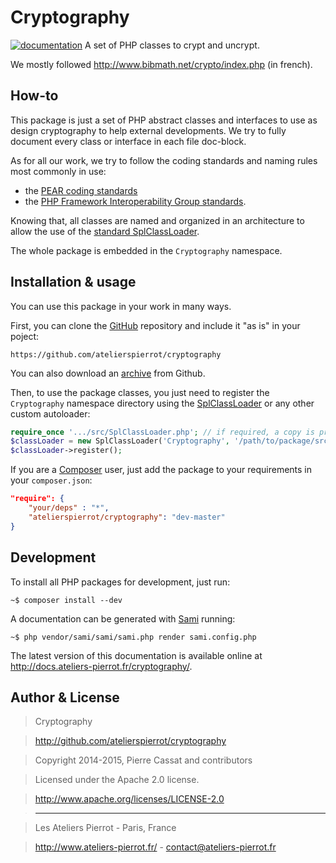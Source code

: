 Cryptography
============

[![documentation](http://img.ateliers-pierrot-static.fr/readthe-doc.png)](http://docs.ateliers-pierrot.fr/cryptography/)
A set of PHP classes to crypt and uncrypt.


We mostly followed <http://www.bibmath.net/crypto/index.php> (in french).

## How-to

This package is just a set of PHP abstract classes and interfaces to use as design cryptography
to help external developments. We try to fully document every class or interface in each file doc-block.

As for all our work, we try to follow the coding standards and naming rules most commonly in use:

-   the [PEAR coding standards](http://pear.php.net/manual/en/standards.php)
-   the [PHP Framework Interoperability Group standards](https://github.com/php-fig/fig-standards).

Knowing that, all classes are named and organized in an architecture to allow the use of the
[standard SplClassLoader](https://gist.github.com/jwage/221634).

The whole package is embedded in the `Cryptography` namespace.


## Installation & usage

You can use this package in your work in many ways.

First, you can clone the [GitHub](https://github.com/atelierspierrot/cryptography) repository
and include it "as is" in your poject:

    https://github.com/atelierspierrot/cryptography

You can also download an [archive](https://github.com/atelierspierrot/cryptography/downloads)
from Github.

Then, to use the package classes, you just need to register the `Cryptography` namespace directory
using the [SplClassLoader](https://gist.github.com/jwage/221634) or any other custom autoloader:

```php
require_once '.../src/SplClassLoader.php'; // if required, a copy is proposed in the package
$classLoader = new SplClassLoader('Cryptography', '/path/to/package/src');
$classLoader->register();
```

If you are a [Composer](http://getcomposer.org/) user, just add the package to your requirements
in your `composer.json`:

```json
"require": {
    "your/deps" : "*",
    "atelierspierrot/cryptography": "dev-master"
}
```

## Development

To install all PHP packages for development, just run:

    ~$ composer install --dev

A documentation can be generated with [Sami](https://github.com/fabpot/Sami) running:

    ~$ php vendor/sami/sami/sami.php render sami.config.php

The latest version of this documentation is available online at <http://docs.ateliers-pierrot.fr/cryptography/>.


## Author & License

>    Cryptography

>    http://github.com/atelierspierrot/cryptography

>    Copyright 2014-2015, Pierre Cassat and contributors

>    Licensed under the Apache 2.0 license.

>    http://www.apache.org/licenses/LICENSE-2.0

>    ----

>    Les Ateliers Pierrot - Paris, France

>    <http://www.ateliers-pierrot.fr/> - <contact@ateliers-pierrot.fr>
